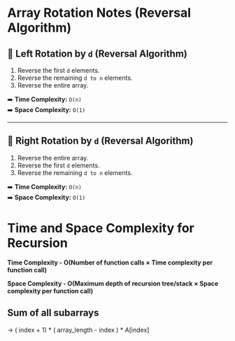 # Array Rotation Notes (Reversal Algorithm)

## 🔄 Left Rotation by `d` (Reversal Algorithm)

1. Reverse the first `d` elements.  
2. Reverse the remaining `d to n` elements.  
3. Reverse the entire array.

➡️ **Time Complexity:** `O(n)`  
➡️ **Space Complexity:** `O(1)`  

---

## 🔁 Right Rotation by `d` (Reversal Algorithm)

1. Reverse the entire array.  
2. Reverse the first `d` elements.  
3. Reverse the remaining `d to n` elements.

➡️ **Time Complexity:** `O(n)`  
➡️ **Space Complexity:** `O(1)`

# Time and Space Complexity for Recursion

**Time Complexity - O(Number of function calls × Time complexity per function call)**

**Space Complexity - O(Maximum depth of recursion tree/stack × Space complexity per function call)**

## Sum of all subarrays 
  → ( index + 1) \* ( array\_length - index ) \* A\[index\]

